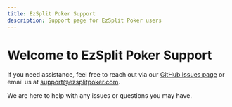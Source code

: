 ```yaml
---
title: EzSplit Poker Support
description: Support page for EzSplit Poker users
---
```


# Welcome to EzSplit Poker Support

If you need assistance, feel free to reach out via our [GitHub Issues page](https://github.com/toanxyz/ezsplit-poker-privacy/issues) or email us at [support@ezsplitpoker.com](mailto:support@ezsplitpoker.com).

We are here to help with any issues or questions you may have.
